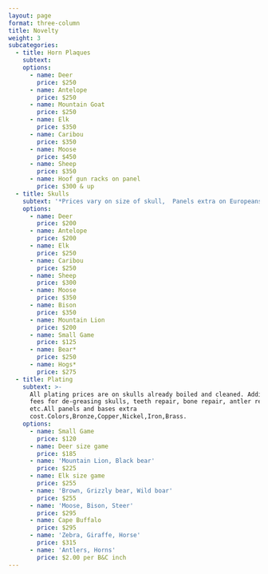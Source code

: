 ```yaml
---
layout: page
format: three-column
title: Novelty
weight: 3
subcategories:
  - title: Horn Plaques
    subtext:
    options:
      - name: Deer
        price: $250
      - name: Antelope
        price: $250
      - name: Mountain Goat
        price: $250
      - name: Elk
        price: $350
      - name: Caribou
        price: $350
      - name: Moose
        price: $450
      - name: Sheep
        price: $350
      - name: Hoof gun racks on panel
        price: $300 & up
  - title: Skulls
    subtext: '*Prices vary on size of skull,  Panels extra on Europeans'
    options:
      - name: Deer
        price: $200
      - name: Antelope
        price: $200
      - name: Elk
        price: $250
      - name: Caribou
        price: $250
      - name: Sheep
        price: $300
      - name: Moose
        price: $350
      - name: Bison
        price: $350
      - name: Mountain Lion
        price: $200
      - name: Small Game
        price: $125
      - name: Bear*
        price: $250
      - name: Hogs*
        price: $275
  - title: Plating
    subtext: >-
      All plating prices are on skulls already boiled and cleaned. Additional
      fees for de-greasing skulls, teeth repair, bone repair, antler repairs
      etc.All panels and bases extra
      cost.Colors,Bronze,Copper,Nickel,Iron,Brass.
    options:
      - name: Small Game
        price: $120
      - name: Deer size game
        price: $185
      - name: 'Mountain Lion, Black bear'
        price: $225
      - name: Elk size game
        price: $255
      - name: 'Brown, Grizzly bear, Wild boar'
        price: $255
      - name: 'Moose, Bison, Steer'
        price: $295
      - name: Cape Buffalo
        price: $295
      - name: 'Zebra, Giraffe, Horse'
        price: $315
      - name: 'Antlers, Horns'
        price: $2.00 per B&C inch
---
```


